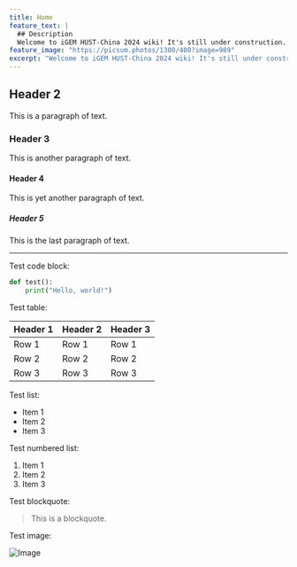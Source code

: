 ```yaml
---
title: Home
feature_text: |
  ## Description
  Welcome to iGEM HUST-China 2024 wiki! It's still under construction. Please stay tuned for more information.
feature_image: "https://picsum.photos/1300/400?image=989"
excerpt: "Welcome to iGEM HUST-China 2024 wiki! It's still under construction. Please stay tuned for more information."
---
```


## Header 2

This is a paragraph of text.

### Header 3

This is another paragraph of text.

#### Header 4

This is yet another paragraph of text.

##### Header 5

This is the last paragraph of text.

---

Test code block:

```python
def test():
    print("Hello, world!")
```

Test table:

| Header 1 | Header 2 | Header 3 |
|----------|----------|----------|
| Row 1    | Row 1    | Row 1    |
| Row 2    | Row 2    | Row 2    |
| Row 3    | Row 3    | Row 3    |

Test list:

- Item 1
- Item 2
- Item 3

Test numbered list:

1. Item 1
2. Item 2
3. Item 3

Test blockquote:

> This is a blockquote.

Test image:

![Image](https://picsum.photos/200/300?image=1062)

